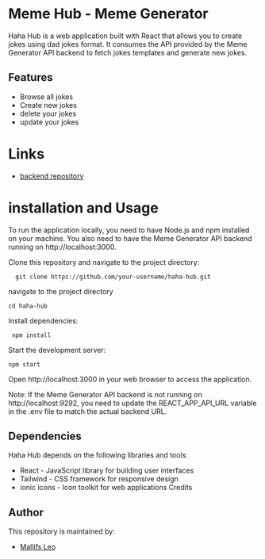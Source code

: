

# Meme Hub - Meme Generator

Haha Hub is a web application built with React that allows you to create jokes using dad jokes format. It consumes the API provided by the Meme Generator API backend to fetch jokes templates and generate new jokes.

## Features
 - Browse all jokes
 - Create new jokes 
- delete your jokes
- update your jokes

 # Links
  - [backend repository](https://github.com/mallifs/phase_3_Project_MEME_GENERATOR)
 

# installation and Usage
To run the application locally, you need to have Node.js and npm installed on your machine. You also need to have the Meme Generator API backend running on http://localhost:3000.

Clone this repository and navigate to the project directory:

      git clone https://github.com/your-username/haha-hub.git 

 navigate to the project directory

    cd haha-hub
                
Install dependencies:

     npm install


Start the development server:

    npm start
 Open http://localhost:3000 in your web browser to access the application.

Note: If the Meme Generator API backend is not running on http://localhost:9292, you need to update the REACT_APP_API_URL variable in the .env file to match the actual backend URL.

## Dependencies

Haha Hub depends on the following libraries and tools:

- React - JavaScript library for building user interfaces
- Tailwind - CSS framework for responsive design
- ionic icons - Icon toolkit for web applications
Credits

## Author
This repository is maintained by:

- [Mallifs Leo](https://github.com/mallifs) 